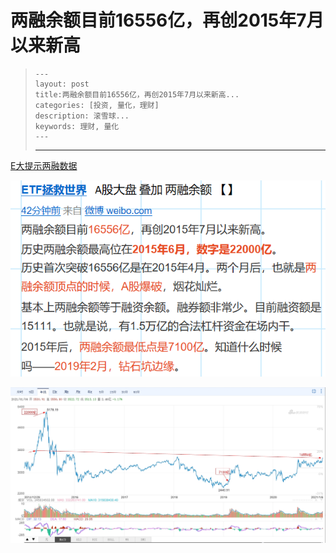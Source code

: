 # 两融余额目前16556亿，再创2015年7月以来新高

>```
>---
>layout: post
>title:两融余额目前16556亿，再创2015年7月以来新高... 
>categories: [投资, 量化，理财]
>description: 滚雪球...
>keywords: 理财, 量化
>---
>```
>------------------------------------------------


[E大提示两融数据](https://weibo.com/chinaetfs?is_all=1#_rnd1609903878809)

![E大提示两融数据_20210106](vx_images/3431713146440.png)

![大盘&两融余额历史最高点与最低点](vx_images/2957417166606.jpg)

